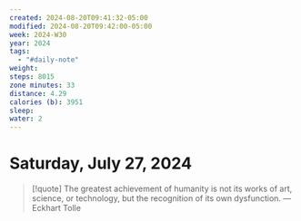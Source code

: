 ```yaml
---
created: 2024-08-20T09:41:32-05:00
modified: 2024-08-20T09:42:00-05:00
week: 2024-W30
year: 2024
tags:
  - "#daily-note"
weight: 
steps: 8015
zone minutes: 33
distance: 4.29
calories (b): 3951
sleep: 
water: 2
---
```

# Saturday, July 27, 2024

> [!quote] The greatest achievement of humanity is not its works of art, science, or technology, but the recognition of its own dysfunction.
> — Eckhart Tolle
